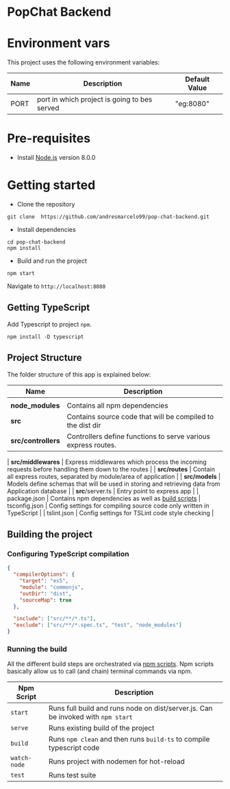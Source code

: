 # PopChat Backend

# Environment vars

This project uses the following environment variables:

| Name | Description                                  | Default Value |
| ---- | -------------------------------------------- | ------------- |
| PORT | port in which project is going to bes served | "eg:8080"     |

# Pre-requisites

- Install [Node.js](https://nodejs.org/en/) version 8.0.0

# Getting started

- Clone the repository

```
git clone  https://github.com/andresmarcelo99/pop-chat-backend.git
```

- Install dependencies

```
cd pop-chat-backend
npm install
```

- Build and run the project

```
npm start
```

Navigate to `http://localhost:8080`

## Getting TypeScript

Add Typescript to project `npm`.

```
npm install -D typescript
```

## Project Structure

The folder structure of this app is explained below:

| Name                | Description                                                   |
| ------------------- | ------------------------------------------------------------- |
|                     |
| **node_modules**    | Contains all npm dependencies                                 |
| **src**             | Contains source code that will be compiled to the dist dir    |
| **src/controllers** | Controllers define functions to serve various express routes. |

| **src/middlewares** | Express middlewares which process the incoming requests before handling them down to the routes |
| **src/routes** | Contain all express routes, separated by module/area of application |
| **src/models** | Models define schemas that will be used in storing and retrieving data from Application database |
| **src**/server.ts | Entry point to express app |
| package.json | Contains npm dependencies as well as [build scripts](#what-if-a-library-isnt-on-definitelytyped) | tsconfig.json | Config settings for compiling source code only written in TypeScript |
| tslint.json | Config settings for TSLint code style checking |

## Building the project

### Configuring TypeScript compilation

```json
{
  "compilerOptions": {
    "target": "es5",
    "module": "commonjs",
    "outDir": "dist",
    "sourceMap": true
  },

  "include": ["src/**/*.ts"],
  "exclude": ["src/**/*.spec.ts", "test", "node_modules"]
}
```

### Running the build

All the different build steps are orchestrated via [npm scripts](https://docs.npmjs.com/misc/scripts).
Npm scripts basically allow us to call (and chain) terminal commands via npm.

| Npm Script   | Description                                                                      |
| ------------ | -------------------------------------------------------------------------------- |
| `start`      | Runs full build and runs node on dist/server.js. Can be invoked with `npm start` |
| `serve`      | Runs existing build of the project                                               |
| `build`      | Runs `npm clean` and then runs `build-ts` to compile typescript code             |
| `watch-node` | Runs project with nodemen for hot-reload                                         |
| `test`       | Runs test suite                                                                  |
